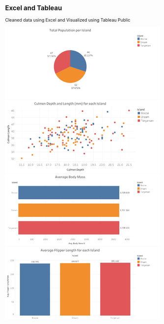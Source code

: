 ## Excel and Tableau

Cleaned data using Excel and Visualized using Tableau Public

<img src="viz/Penguin_Population.png" width=650>

<img src="viz/Penguin_Depth_Length.png" width=650>

<img src="viz/Penguin_Body_Mass.png" width=650>

<img src="viz/Penguin_Flipper.png" width=650>
